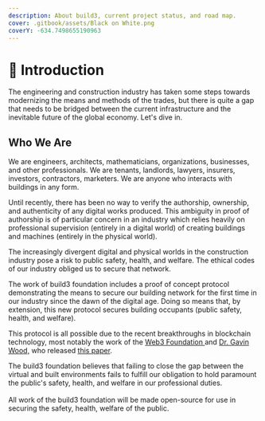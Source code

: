 ```yaml
---
description: About build3, current project status, and road map.
cover: .gitbook/assets/Black on White.png
coverY: -634.7498655190963
---
```


# 🌄 Introduction

The engineering and construction industry has taken some steps towards modernizing the means and methods of the trades, but there is quite a gap that needs to be bridged between the current infrastructure and the inevitable future of the global economy. Let's dive in.

## Who We Are

We are engineers, architects, mathematicians, organizations, businesses, and other professionals. We are tenants, landlords, lawyers, insurers, investors, contractors, marketers. We are anyone who interacts with buildings in any form.

Until recently, there has been no way to verify the authorship, ownership, and authenticity of any digital works produced. This ambiguity in proof of authorship is of particular concern in an industry which relies heavily on professional supervision (entirely in a digital world) of creating buildings and machines (entirely in the physical world).&#x20;

The increasingly divergent digital and physical worlds in the construction industry pose a risk to public safety, health, and welfare. The ethical codes of our industry obliged us to secure that network.

The work of build3 foundation includes a proof of concept protocol demonstrating the means to secure our building network for the first time in our industry since the dawn of the digital age. Doing so means that, by extension, this new protocol secures building occupants (public safety, health, and welfare).&#x20;

This protocol is all possible due to the recent breakthroughs in blockchain technology, most notably the work of the [Web3 Foundation](https://web3.foundation)[ ](https://web3.foundation)and [Dr. Gavin Wood,](https://en.wikipedia.org/wiki/Gavin\_Wood) who released [this paper](https://polkadot.network/PolkaDotPaper.pdf).​

The build3 foundation believes that failing to close the gap between the virtual and built environments fails to fulfill our obligation to hold paramount the public's safety, health, and welfare in our professional duties. \
​\
All work of the build3 foundation will be made open-source for use in securing the safety, health, welfare of the public.&#x20;

